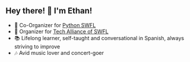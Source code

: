 ## Hey there! 👋 I'm Ethan!

- 🐍 Co-Organizer for [Python SWFL](https://www.meetup.com/pythonswfl/)
- 🚀 Organizer for [Tech Alliance of SWFL](https://www.meetup.com/techallianceswfl/)
- 📚 Lifelong learner, self-taught and conversational in Spanish, always striving to improve
- 🎶 Avid music lover and concert-goer
